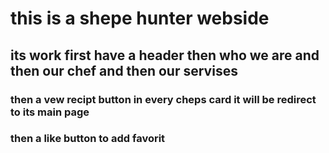  # this is a shepe hunter webside
## its work first have a header then who we are and then our chef and then our servises
### then a vew recipt button in every cheps card it will be redirect to its main page 
### then a like button to add favorit
